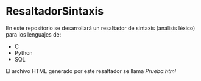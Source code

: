 # ResaltadorSintaxis
En este repositorio se desarrollará un resaltador de sintaxis (análisis léxico) para los lenguajes de:
- C
- Python
- SQL

El archivo HTML generado por este resaltador se llama *Prueba.html*
